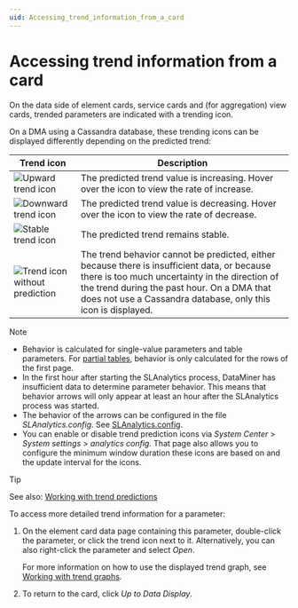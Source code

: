 ```yaml
---
uid: Accessing_trend_information_from_a_card
---
```


# Accessing trend information from a card

On the data side of element cards, service cards and (for aggregation) view cards, trended parameters are indicated with a trending icon.

On a DMA using a Cassandra database, these trending icons can be displayed differently depending on the predicted trend:

| Trend icon  | Description |
|-------------|-------------|
| ![Upward trend icon](~/user-guide/images/Trend_icon_increase.png) | The predicted trend value is increasing. Hover over the icon to view the rate of increase. |
| ![Downward trend icon](~/user-guide/images/trend_icon_decrease.png) | The predicted trend value is decreasing. Hover over the icon to view the rate of decrease. |
| ![Stable trend icon](~/user-guide/images/trend_icon_stable.png)   | The predicted trend remains stable. |
| ![Trend icon without prediction](~/user-guide/images/trend_icon_unknown.png) | The trend behavior cannot be predicted, either because there is insufficient data, or because there is too much uncertainty in the direction of the trend during the past hour. On a DMA that does not use a Cassandra database, only this icon is displayed. |

> [!NOTE]
>
> - Behavior is calculated for single-value parameters and table parameters. For [partial tables](xref:Table_parameters#partial-tables), behavior is only calculated for the rows of the first page.
> - In the first hour after starting the SLAnalytics process, DataMiner has insufficient data to determine parameter behavior. This means that behavior arrows will only appear at least an hour after the SLAnalytics process was started.
> - The behavior of the arrows can be configured in the file *SLAnalytics.config*. See [SLAnalytics.config](xref:SLAnalytics_config#slanalyticsconfig).
> - You can enable or disable trend prediction icons via *System Center* > *System settings* > *analytics config*. That page also allows you to configure the minimum window duration these icons are based on and the update interval for the icons.

> [!TIP]
> See also: [Working with trend predictions](xref:Working_with_trend_predictions)

To access more detailed trend information for a parameter:

1. On the element card data page containing this parameter, double-click the parameter, or click the trend icon next to it. Alternatively, you can also right-click the parameter and select *Open*.

   For more information on how to use the displayed trend graph, see [Working with trend graphs](xref:Manipulating_trend_graphs).

1. To return to the card, click *Up to Data Display*.
